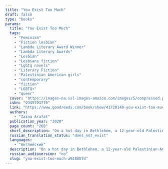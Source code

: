 ```yaml
---
title: "You Exist Too Much"
draft: false
type: "books"
params:
  title: "You Exist Too Much"
  tags:
    - "Feminism"
    - "Fiction lesbian"
    - "Lambda Literary Award Winner"
    - "Lambda Literary Awards"
    - "Lesbian"
    - "Lesbians fiction"
    - "Lgbtq novels"
    - "Literary Fiction"
    - "Palestinian American girls"
    - "contemporary"
    - "fiction"
    - "LGBTQ+"
    - "queer"
  cover: "https://images-na.ssl-images-amazon.com/images/S/compressed.photo.goodreads.com/books/1570133456i/41720140.jpg"
  isbn: "0349701776"
  link: "https://www.goodreads.com/book/show/41720140-you-exist-too-much"
  authors:
    - "Zaina Arafat"
  publication_year: "2020"
  page_count: "268"
  short_description: "On a hot day in Bethlehem, a 12-year-old Palestinian-American girl is yelled at by a group of men outside the Church of the Nativity. She has exposed her legs in a biblical city, an act they deem..."
  russian_translation_status: "does_not_exist"
  languages:
    - "Английский"
  description: "On a hot day in Bethlehem, a 12-year-old Palestinian-American girl is yelled at by a group of men outside the Church of the Nativity. She has exposed her legs in a biblical city, an act they deem forbidden, and their judgement will echo on through her adolescence. When our narrator finally admits to her mother that she is queer, her mother's response only intensifies a sense of shame: \"You exist too much,\" she tells her daughter.Told in vignettes that flash between the U.S. and the Middle East--from New York to Jordan, Lebanon, and Palestine--Zaina Arafat's debut novel traces her protagonist's progress from blushing teen to sought-after DJ and aspiring writer. In Brooklyn, she moves into an apartment with her first serious girlfriend and tries to content herself with their comfortable relationship. But soon her longings, so closely hidden during her teenage years, explode out into reckless romantic encounters and obsessions with other people.Her desire to thwart her own destructive impulses will eventually lead her to The Ledge, an unconventional treatment center that identifies her affliction as \"love addiction.\" In this strange, enclosed society she will start to consider the unnerving similarities between her own internal traumas and divisions and those of the places that have formed her.Opening up the fantasies and desires of one young woman caught between cultural, religious, and sexual identities,You Exist Too Muchis a captivating story charting two of our most intense longings: for love, and a place to call home."
  russian_audioversion: "no"
  slug: "you-exist-too-much-a928807d"
---
```


